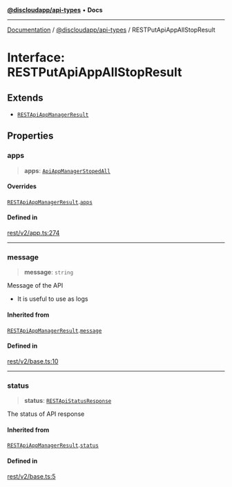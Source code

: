 [**@discloudapp/api-types**](../README.md) • **Docs**

***

[Documentation](../../../packages.md) / [@discloudapp/api-types](../README.md) / RESTPutApiAppAllStopResult

# Interface: RESTPutApiAppAllStopResult

## Extends

- [`RESTApiAppManagerResult`](RESTApiAppManagerResult.md)

## Properties

### apps

> **apps**: [`ApiAppManagerStopedAll`](ApiAppManagerStopedAll.md)

#### Overrides

[`RESTApiAppManagerResult`](RESTApiAppManagerResult.md).[`apps`](RESTApiAppManagerResult.md#apps)

#### Defined in

[rest/v2/app.ts:274](https://github.com/discloud/discloud.app/blob/e957c12968777c01a56e127121040f7eaaf9b803/packages/api-types/rest/v2/app.ts#L274)

***

### message

> **message**: `string`

Message of the API
- It is useful to use as logs

#### Inherited from

[`RESTApiAppManagerResult`](RESTApiAppManagerResult.md).[`message`](RESTApiAppManagerResult.md#message)

#### Defined in

[rest/v2/base.ts:10](https://github.com/discloud/discloud.app/blob/e957c12968777c01a56e127121040f7eaaf9b803/packages/api-types/rest/v2/base.ts#L10)

***

### status

> **status**: [`RESTApiStatusResponse`](../type-aliases/RESTApiStatusResponse.md)

The status of API response

#### Inherited from

[`RESTApiAppManagerResult`](RESTApiAppManagerResult.md).[`status`](RESTApiAppManagerResult.md#status)

#### Defined in

[rest/v2/base.ts:5](https://github.com/discloud/discloud.app/blob/e957c12968777c01a56e127121040f7eaaf9b803/packages/api-types/rest/v2/base.ts#L5)
